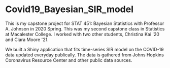 # Covid19_Bayesian_SIR_model

This is my capstone project for STAT 451: Bayesian Statistics with Professor A. Johnson in 2020 Spring. 
This was my second capstone class in Statistics at Macalester College. 
I worked with two other students, Christina Kai '20 and Ciara Moore '21.

We built a Shiny application that fits time-series SIR model on the COVID-19 data updated everyday publically.
The data is gathered from Johns Hopkins Coronavirus Resource Center and other public data sources.
